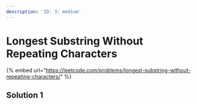 ```yaml
---
description: 'ID: 3; medium'
---
```


# Longest Substring Without Repeating Characters

{% embed url="https://leetcode.com/problems/longest-substring-without-repeating-characters/" %}

## Solution 1

```go

```

